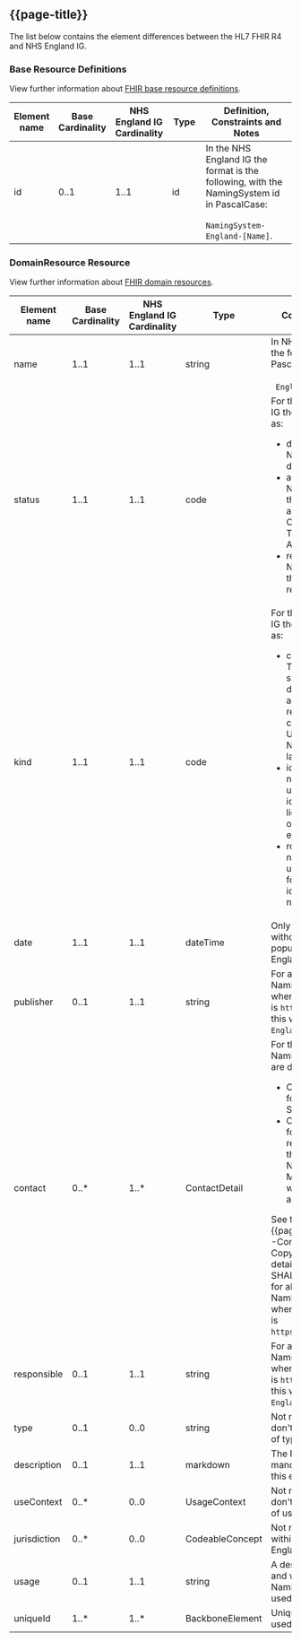 ## {{page-title}}

The list below contains the element differences between the HL7 FHIR R4 and NHS England IG.

### Base Resource Definitions

View further information about <a href="https://www.hl7.org/fhir/R4/resource.html" Target="_blank">FHIR base resource definitions</a>.

<table class="assets">
  <thead>
      <tr>
        <th width="15%">Element name</th>
        <th width="10%">Base Cardinality</th>
        <th width="10%">NHS England IG Cardinality</th>
        <th width="15%">Type</th>
        <th width="50%">Definition, Constraints and Notes</th>
    </tr>
  </thead>
  <tbody>
    <tr>
        <td>id</td>
        <td>0..1</td>
        <td>1..1</td>
        <td>id</td>
        <td>In the NHS England IG the format is the following, with the NamingSystem id in PascalCase:<br/><br/><code>NamingSystem-England-[Name]</code>.</td>
    </tr>
    </tbody>
</table>

### DomainResource Resource

View further information about <a href="https://www.hl7.org/fhir/R4/domainresource.html" Target="_blank">FHIR domain resources</a>.


<table class="assets">
  <thead>
      <tr>
        <th width="15%">Element name</th>
        <th width="10%">Base Cardinality</th>
        <th width="10%">NHS England IG Cardinality</th>
        <th width="15%">Type</th>
        <th width="50%">Definition, Constraints and Notes</th>
    </tr>
  </thead>
  <tbody>
    <tr>
        <td>name</td>
        <td>1..1</td>
        <td>1..1</td>
        <td>string</td>
        <td>In NHS England IG the format is PascalCase:<br/><br/><code> England[Name]</code>.</td>
    </tr>
    <tr>
        <td>status</td>
        <td>1..1</td>
        <td>1..1</td>
        <td>code</td>
        <td>For the NHS England IG these are defined as: 
        <ul>
        <li>draft - NamingSystem in development</li>
        <li>active - NamingSystem that have been approved via Clinical and Technical Assurance</li>
        <li>retired - NamingSystem that is no longer required</li>
        </ul></td>
    </tr>
    <tr>
        <td>kind</td>
        <td>1..1</td>
        <td>1..1</td>
        <td>code</td>
        <td>For the NHS England IG these are defined as: 
        <ul>
        <li>codesystem - The naming system is used to define concepts and symbols to represent those concepts; e.g. UCUM, LOINC, NDC code, local lab codes, etc.</li>
        <li>identifier - The naming system is used to manage identifiers (e.g. license numbers, order numbers, etc.).</li>
        <li>root - The naming system is used as the root for other identifiers and naming systems.</li>
        </ul></td>
    </tr>
        <td>date</td>
        <td>1..1</td>
        <td>1..1</td>
        <td>dateTime</td>
        <td>Only the date, without time, is populated in NHS England IG.</td>
    </tr>
    <tr>
        <td>publisher</td>
        <td>0..1</td>
        <td>1..1</td>
        <td>string</td>
        <td>For all NHS England NamingSystems, where the base URL is <code>https://*.nhs.uk/</code>, this will be <code>NHS England</code>.</td>
    </tr>
    <tr>
        <td>contact</td>
        <td>0..*</td>
        <td>1..*</td>
        <td>ContactDetail</td>
        <td>For the NHS England NamingSystem these are defined as: 
         <ul>
        <li>Contact details for the publisher SHALL be added.</li>
        <li>Contact details for the team responsible for the NamingSystem MAY be added, where appropriate.</li>
        </ul>
See the {{pagelink:Publisher--Contact---Copyright}} for details of how this SHALL be populated for all NHS England NamingSystem, where the base URL is <code> https://*.nhs.uk/</code>.</td>
    </tr>
    <tr>
        <td>responsible</td>
        <td>0..1</td>
        <td>1..1</td>
        <td>string</td>
        <td>For all NHS England NamingSystems, where the base URL is <code>https://*.nhs.uk/</code>, this will be <code>NHS England</code>.</td>
    </tr>
    <tr>
        <td>type</td>
        <td>0..1</td>
        <td>0..0</td>
        <td>string</td>
        <td>Not needed as we don't manage a list of types</code>.</td>
    </tr>
        <td>description</td>
        <td>0..1</td>
        <td>1..1</td>
        <td>markdown</td>
         <td>The NHS England IG mandates the use of this element.</td>
    </tr>
    </tr>
        <td>useContext</td>
        <td>0..*</td>
        <td>0..0</td>
        <td>UsageContext</td>
         <td>Not needed as we don't manage a list of use contexts.</td>
    </tr>
    </tr>
        <td>jurisdiction</td>
        <td>0..*</td>
        <td>0..0</td>
        <td>CodeableConcept</td>
         <td>Not needed as it's within realm of England only.</td>
    </tr>
    </tr>
        <td>usage</td>
        <td>0..1</td>
        <td>1..1</td>
        <td>string</td>
         <td>A description of how and where the NamingSystem is used.</td>
    </tr>
        </tr>
        <td>uniqueId</td>
        <td>1..*</td>
        <td>1..*</td>
        <td>BackboneElement</td>
         <td>Unique identifiers used for system.</td>
    </tr>
    </tbody>
</table>